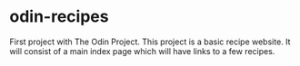 # odin-recipes
First project with The Odin Project.
This project is a basic recipe website. 
It will consist of a main index page which will have links to a few recipes.